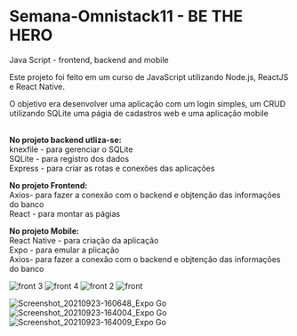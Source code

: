 # Semana-Omnistack11 - BE THE HERO
Java Script - frontend, backend and mobile

Este projeto foi feito em um curso de JavaScript utilizando Node.js, ReactJS e React Native.<br>

O objetivo era desenvolver uma aplicação com um login simples, um CRUD utilizando SQLite uma págia de cadastros web e uma aplicação mobile<br>
<br>

<b>No projeto backend utliza-se:</b><br>
knexfile - para gerenciar o SQLite<br>
SQLite - para registro dos dados<br>
Express - para criar as rotas e conexões das aplicações<br>
  
<b>No projeto Frontend:</b><br>
Axios- para fazer a conexão com o backend e objtenção das informações do banco<br>
React - para montar as págias<br>
  
<b>No projeto Mobile:</b><br>
  React Native - para criação da aplicação<br>
  Expo - para emular a plicação<br>
  Axios- para fazer a conexão com o backend e objtenção das informações do banco<br>
  
 
![front 3](https://user-images.githubusercontent.com/12162335/134551932-99a99a98-c713-452e-85ae-575daffc22e6.png)
![front 4](https://user-images.githubusercontent.com/12162335/134551957-ed773a24-76da-4507-a1fd-01a6144d6737.png)
![front 2](https://user-images.githubusercontent.com/12162335/134551961-7edede26-b21c-47e7-9ed5-62909681b726.png)
![front](https://user-images.githubusercontent.com/12162335/134552065-b43659d1-a784-4719-8fa6-5676659c0c9c.png)

![Screenshot_20210923-160648_Expo Go](https://user-images.githubusercontent.com/12162335/134552492-4a9e487d-145f-4162-983a-ea4fe23cedac.jpg)
![Screenshot_20210923-164004_Expo Go](https://user-images.githubusercontent.com/12162335/134552505-105bda45-0e65-43e8-acdd-f7cbc912c140.jpg)
![Screenshot_20210923-164009_Expo Go](https://user-images.githubusercontent.com/12162335/134552520-5985eec7-32b2-467d-b788-2d1974d90995.jpg)
